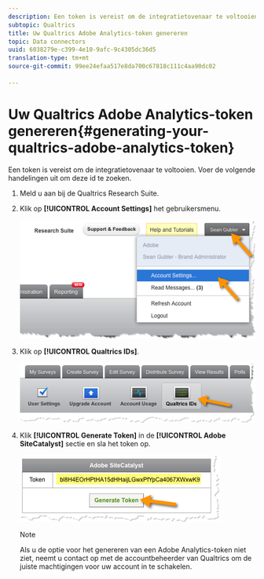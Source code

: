 ```yaml
---
description: Een token is vereist om de integratietovenaar te voltooien. Voer de volgende handelingen uit om deze id te zoeken.
subtopic: Qualtrics
title: Uw Qualtrics Adobe Analytics-token genereren
topic: Data connectors
uuid: 6038279e-c399-4e10-9afc-9c4305dc36d5
translation-type: tm+mt
source-git-commit: 99ee24efaa517e8da700c67818c111c4aa90dc02

---
```



# Uw Qualtrics Adobe Analytics-token genereren{#generating-your-qualtrics-adobe-analytics-token}

Een token is vereist om de integratietovenaar te voltooien. Voer de volgende handelingen uit om deze id te zoeken.

1. Meld u aan bij de Qualtrics Research Suite.
1. Klik op **[!UICONTROL Account Settings]** het gebruikersmenu.

   ![](assets/qualtrics-token-1.png)

1. Klik op **[!UICONTROL Qualtrics IDs]**.

   ![](assets/qualtrics-token-2.png)

1. Klik **[!UICONTROL Generate Token]** in de **[!UICONTROL Adobe SiteCatalyst]** sectie en sla het token op.

   ![](assets/qualtrics-token-3.png)

   >[!NOTE]
   >
   >Als u de optie voor het genereren van een Adobe Analytics-token niet ziet, neemt u contact op met de accountbeheerder van Qualtrics om de juiste machtigingen voor uw account in te schakelen.


